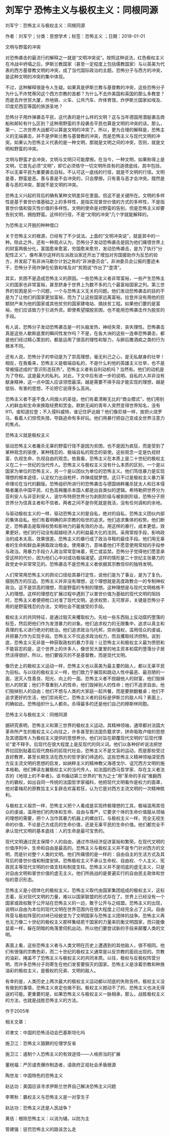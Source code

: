 # 刘军宁  恐怖主义与极权主义：同根同源    
    
刘军宁：恐怖主义与极权主义：同根同源    
作者：刘军宁；分类：思想学术；标签：恐怖主义 ；日期：2018-01-01    
文明与野蛮的冲突    
对恐怖袭击的最流行的解释之一就是“文明冲突说”。按照这种说法，红色极权主义在冷战中坍塌之后，伊斯兰教国家（甚至一定程度上包括儒教国家）与以英美为代表的西方基督教文明的冲突，成了当代国际政治的主题。恐怖分子与西方的冲突，是这种文明的冲突的集中体现。    
不过，这种解释很是令人生疑。如果真是伊斯兰教与基督教的冲突，这些恐怖分子为什么不炸梵蒂冈这个西方宗教的首都？为什么不去炸美国和英国的那么多教堂？而是去炸世贸大厦，炸地铁、火车、公共汽车、炸体育馆，炸伊斯兰国家如埃及、印度尼西亚等国的旅游圣地？    
恐怖分子用炸弹袭击平民，这代表的是什么样的文明？这与当年德国用潜艇袭击商船和邮轮有什么区别？这种用野蛮的手段袭击平民也算是文明的冲突的话，那么，第一、二次世界大战都可以算是文明的冲突了。所以，更为合理的解释是，恐怖主义的无端袭击，并不是伊斯兰教与基督教的冲突，而是恐怖主义与现代文明的冲突。如果认为恐怖主义代表的是一种文明，那就是文明之间的冲突，否则，就是文明和野蛮的冲突。    
文明与野蛮才会冲突，文明与文明只可能摩擦。在当今，一种文明，如果称得上是文明，它首先必须“文明”，即它必须恪守一切文明所具有的道德底线，其中包括，不以无辜平民为重要袭击目标。不认可这一底线的行径，就是不文明的行径。文明是善，野蛮是恶。善与善是不会冲突的，只会摩擦。只有善与恶才会冲突。既然是善与恶的冲突，那就不是文明的冲突。    
恐怖主义兴起的背后的确有某种文明差异在里面。但这不是关键所在。文明的多样性是基于普世价值基础之上的多样性，是指实现普世价值的方式的多样性，不是指普世价值和毁灭性价值的多样性。文明的使命是对野蛮的告别，但是恐怖主义却要告别文明，拥抱野蛮。这样的行径，不是“文明的冲突”几个字就能解释的。    
为恐怖主义开脱的种种借口    
关于恐怖主义的根源，已经有了不少说法。上面的“文明冲突说”，就是其中的一种。除此之外，还有一种观点认为，恐怖分子发动恐怖袭击是因为他们痛恨世界上的财富两极分化，富国愈来愈富，穷国愈来愈穷，发动恐怖袭击，是为了执行“分配性正义”。像布莱尔这样的左派政治家还开出了增加对穷国援助作为反恐的验方，并发起了有非洲马歇尔计划之称的“非洲委员会”。非洲委员会公报的墨迹未干，恐怖分子用炸弹在伦敦和埃及对“贫困说”作出了“澄清”。    
其实，贫困不是造成恐怖主义的原因。一些恐怖主义者非常富裕，一些产生恐怖主义的国家也非常富裕，甚至跻身于世界上为数不多的几个最富裕国家之列。第三世界的贫困是另一个问题，一个与恐怖主义无关的问题。他们发动恐怖袭击的目的不是为了让他们的国家更加富裕，而为了让这些国家远离富裕。拉登并没有用他的巨额财产来为他的国家或其他贫穷的国家建电站、搞扶贫工程。如果他们要的是富裕，他们应该致力于引进外资。即使希望摆脱贫困，也不能用恐怖袭击作为脱贫的手段。    
有人说，恐怖分子发动恐怖袭击是一时头脑发热，神经失常，丧失理性。恐怖袭击真是这些人歇斯底里的瞬间性发作吗？不是，在各大洲的这些一连串恐怖袭击，都是他们经过精心策划的，都是运用了很高的理性和智力，与醉后撒酒疯之类的行为根本不同。    
还有人说，恐怖分子的举动是为了崇高理想，毫无利己之心，是无私献身的壮举！相反，在我看来，恐怖主义是极端自私的，不是什么利他的英雄主义壮举，也不是常被描述成的“意识形态狂热”。恐怖主义者有自利动机吗？当然有。他们的动机是为了夺权。这是最大的私利。对此，下文中后有进一步的说明。自私的人并非没有献身精神，这一点中国人应该领悟最深。越是需要不择手段才能实现的理想，越是低俗、有害的思想，不论把它说得多么高尚。    
恐怖主义者不是不食人间烟火的圣徒。他们有着清晰无比的“商业模式”，他们用别人的鲜血和生命来换取经费和赏金。默默无闻的青年人突然变得世界知名，没有911，谁知道拉登；不入侵科威特，谁记住萨达姆？他们像尼禄一样，放把火烧罗马，看着人们惊慌失措，夺路逃命有多好玩。他们用暴行把自己变成全世界注意力的焦点。    
恐怖主义就是极权主义    
驱动恐怖主义者屠杀无辜的野蛮行径不是因为贫困，也不是因为疯狂，而是受到了某种观念的驱使，某种残忍的、极端自私的观念的驱使。这些观念一定是仇视财富、仇视生命，仇视自由的观念。依我看，恐怖主义在本质上是二十世纪的极权主义在二十一世纪的当代传人。恐怖主义与极权主义没有什么本质的区别，一个是以国家为单位的恐怖主义，另一个是以团伙为单位的恐怖主义。他们笃信暴力是实现理想的根本途径，认定权力出自枪杆，炸弹成就梦想。这只不过是极权主义暴力革命理论在当代的翻版。恐怖组织所进行的恐怖袭击与德国纳粹屠杀犹太人和日本侵略者屠杀中国平民、红色高棉屠杀本国人都是出自类似的逻辑。希特勒把世界分为亚利安人与非亚利安人，波尔布特把世界分为剥削阶级与被剥削阶级，恐怖分子把世界分为信真主者和不信者。两者之间不是你死就是我活，没有任何调和的余地。    
与驱动极权主义的一样，驱动恐怖主义的是自私，绝对的自私，恐怖主义团伙内部的集体自私。他们有着明确的非宗教的俗世的追求。他们追求集体的权势。他们断定，恐怖袭击是取得权势和影响力的最有效的办法。用这样的暴行，成本更低，效果更好。他们的行动没有超越经济人的利益最大化的法则。采用常规手段，影响政治的成本太高，效果很差。恐怖主义的暴行成了政治寻租的最佳手段。他们用无辜者的生命和鲜血来换取政治租金。使用暴力，意味着他们不愿意使用常规的手段参与政治。用暴力手段介入政治常常意味着，死亡或监禁。恐怖分子觉得他们愿意承受这样的代价，因为他们心中对成功极端渴望。这样的情形是二十世纪主张暴力的政党史中非常常见的。恐怖袭击不是恐怖主义者依据其宗教信仰的独特发明。    
人们常常用恐怖主义的舆论口径给其暴行定性，说他们是为了事业，是为了复仇，摆脱西方的压迫。恐怖主义并非没有理想，这个理想就是高度政教合一的专制神权政治。这不是崇高的理想，而是野蛮的专制的理想。这种理想是与现代文明格格不入的理想。这样的理想在扩展过程中遇到了以普世价值为基础的现代文明的阻挡时，恐怖主义者便把枪口对准了现代文明。追求权势，无可厚非，关键是恐怖分子用的是野蛮残忍的办法，文明社会不能接受的手段。    
极权主义的共同特征，是通过毁灭来攫取权力。先给一些东西贴上反动腐朽堕落的标签，然后把他们作为发泄暴力的对象。他们追求权力的无限集中，追求以真主和真理的名义进行绝对的统治。他们追求政治乌托邦，崇尚强权，滥用信众的虔诚，并把暴力作为实现手段。恐怖主义不仅追求政治权力，而且攫取经济控制。说到底，恐怖主义无非是一种获取政权的暴力手段！让恐怖主义和极权主义最为愤怒和不能容忍的是，这个世界上的许多人，像世贸大厦里的地主资本和腐朽堕落分子居然活得很好。所以，他们要毁灭的不是基督教，而是现代文明。    
像历史上的极权主义运动一样，恐怖主义也以英美为最主要的敌人，都以无辜平民为目标。与以往的极权主义一样，他们致力于展现和跳动人性中最恶、最丑陋的一面，泯灭人性善良、阳光、向上的一面。恐怖主义者不觊觎他人的财富，他们毁掉别人的财富；他们不尊重别人的性命，他们毁掉别人的性命；他们不追求自由，他们毁掉别人的自由；他们不想与人类的大家庭一起共餐，而是要掀翻餐桌；他们不追求更好的生活，他们崇尚死亡。恐怖主义者的目标是伊斯兰的敌人吗？表面上，的确如此。恐怖组织什么人都杀。杀得最多的还是他们自己的穆斯林同胞。    
恐怖主义与极权主义：同根同源    
据研究表明，恐怖主义和第三世界的极权主义运动，其精神领袖，通常都对法国大革命所产生的极权主义心向往之，许多甚至到法国负籍求学，拼命吸取卢梭的思想及其德国传人为极权主义提供的思想养分。他们对旨在颠覆现代文明的“后现代理论”爱不释手。后现代在很大程度上是反现代的同义词。他们以各种好听说法把世界拉回到贴着后现代商标的前现代社会。恐怖主义不是文盲的运动，而是那些受过良好教育，甚至长期生活在西方的哲学家们缔造的。这些恐怖主义精神领袖深受西方反主流文明的思想的启发，如纳粹主义的精神教父海德戈尔、诅咒西方文明的施本格勒。他们捧读左翼极权主义的当代传人，如法国的西马哲学家、存在主义者法农的《地球上的不幸者》。该书煽动第三世界的“有为之士”用“革命的手段”推翻西方的霸权，如出自同一传统的法国哲学家福科，他把现代文明看作是权力的面罩，他对霍梅尼的原教旨主义复辟击欢喜若狂，认为它是对西方主流文明的一次精神胜利。    
与极权主义祖宗一样，恐怖主义把个人看成是实现终极理想的工具，极端滥用其信众的虔诚，滥用他们的肉体和生命、自由与尊严，它要求个体的生命价值服从领袖的理想的需要，把个人当作其暴力机器上的螺丝钉。与极权主义一样，完全无视生命的价值，不论是己方成员的生命价值，还是无辜平民的生命价值。他们都完全不承认现代文明的基本底线：人的生命是最可宝贵的。    
现代文明通过民主保障个人的自由，通过市场经济促进富裕和繁荣。在现代文明的价值序列中，生命和自由是最高的。恐怖主义与极权主义并不是专门针对西方的文明，而是针对整个人类的文明。他们所痛恨的是一样的：自由自主的生活方式及其背后的普世价值和制度安排。恐怖极权主义不承认生命权、自由权、个人主义、宪政民主等现代文明的价值支柱和制度支柱。恐怖主义并不是彻底的虚无主义，只是对自由文明和普世价值的虚无主义。他们所挑战的是普遍实行的自由民主政体和世俗的意识形态。    
恐怖主义是小团体化的极权主义。恐怖主义取代由国家集团组成的极权主义，这标志着，反对现代文明的力量，难以以国家联盟的形式存在了。世界上已经没有一个国家或政权敢于公开站在恐怖主义的一边，敢于公开与之结盟。恐怖主义的出现，说明以自由为本位的现代文明在世界范围内在很大程度上已经完全占了上风。自由阵营与极权阵营的对峙已经蜕变为了文明国家与恐怖主义团体的战争。恐怖主义再也无力像二十世纪的极权主义那样集结若干国家的力量来抗衡文明国家，而只能像鼠辈一样，躲在阴暗的角落里伺机出动。所以他们要尝试新的手段来颠覆人类的文明。    
表面上看，这些恐怖主义者与人类文明在历史上遭遇到的其他敌人，很不相同。他们有很强的宗教色彩，而二十世纪的极权主义通常是以反宗教的面目出现的。宗教的油彩，掩盖不了恐怖主义与极权主义的共同本质。以往，极权与反极权阵营分明，而许多恐怖分子则寄生在他们发誓要毁灭的国家。恐怖主义是涂着宗教和种族油彩的极权主义，是极权的兄弟、文明的敌人。    
有幸的是，人类历史上两次最大的极权主义运动都以彻底的失败告终。极权主义没有做到的事情，恐怖主义肯定也做不到。极权主义撼动不了的，恐怖主义也决无得逞的可能。更重要的是，如果恐怖主义与极权主义一脉相承，那么，战胜极权主义的方法，也就是战胜恐怖主义的方法。    
作于2005年    
    
相关文章：    
邓聿文：中国的恐怖活动会巴基斯坦化吗    
施卫江：恐怖主义猖獗的伦理学反省    
施卫江：遏制个人恐怖主义的有效途径——人格担当的扩展    
董桄福：严厉谴责爆炸制造者，请政府正视社会矛盾根源    
陶世龙：中国特色的恐怖主义    
赵达功：美国应该寻求伊斯兰世界自己解决恐怖主义问题    
李寒秋：霸权主义与恐怖主义是一对孪生子    
赵达功：恐怖主义还是人民战争？    
黄佶：根除恐怖主义：以消为辅，以防为主    
管建强：惩罚恐怖主义的路该怎么走